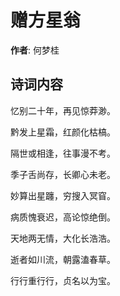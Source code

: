# 赠方星翁

**作者**: 何梦桂

## 诗词内容

忆别二十年，再见惊莽渺。

黔发上星霜，红颜化枯槁。

隔世或相逢，往事漫不考。

季子舌尚存，长卿心未老。

妙算出星躔，穷搜入冥窅。

病质愧衰迟，高论惊绝倒。

天地两无情，大化长浩浩。

逝者如川流，朝露溘春草。

行行重行行，贞名以为宝。

